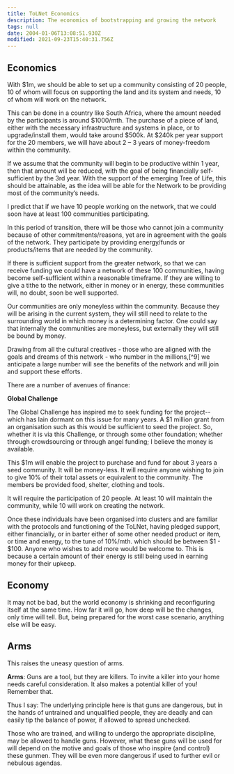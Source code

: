 ```yaml
---
title: ToLNet Economics
description: The economics of bootstrapping and growing the network
tags: null
date: 2004-01-06T13:08:51.930Z
modified: 2021-09-23T15:40:31.756Z
---
```


## Economics

With $1m, we should be able to set up a community consisting of 20 people, 10 of whom will focus on supporting the land and its system and needs, 10 of whom will work on the network.

This can be done in a country like South Africa, where the amount needed by the participants is around $1000/mth. The purchase of a piece of land, either with the necessary infrastructure and systems in place, or to upgrade/install them, would take around $500k. At $240k per year support for the 20 members, we will have about 2 – 3 years of money-freedom within the community.

If we assume that the community will begin to be productive within 1 year, then that amount will be reduced, with the goal of being financially self-sufficient by the 3rd year. With the support of the emerging Tree of Life, this should be attainable, as the idea will be able for the Network to be providing most of the community’s needs.

I predict that if we have 10 people working on the network, that we could soon have at least 100 communities participating.

In this period of transition, there will be those who cannot join a community because of other commitments/reasons, yet are in agreement with the goals of the network. They participate by providing energy/funds or products/items that are needed by the community.

If there is sufficient support from the greater network, so that we can receive funding we could have a network of these 100 communities, having become self-sufficient within a reasonable timeframe. If they are willing to give a tithe to the network, either in money or in energy, these communities will, no doubt, soon be well supported.

Our communities are only moneyless within the community. Because they will be arising in the current system, they will still need to relate to the surrounding world in which money is a determining factor. One could say that internally the communities are moneyless, but externally they will still be bound by money.

Drawing from all the cultural creatives - those who are aligned with the goals and dreams of this network - who number in the millions,[^9] we anticipate a large number will see the benefits of the network and will join and support these efforts.

There are a number of avenues of finance:

**Global Challenge**

The Global Challenge has inspired me to seek funding for the project--which has lain dormant on this issue for many years. A $1 million grant from an organisation such as this would be sufficient to seed the project. So, whether it is via this Challenge, or through some other foundation; whether through crowdsourcing or through angel funding; I believe the money is available.

This $1m will enable the project to purchase and fund for about 3 years a seed community. It will be money-less. It will require anyone wishing to join to give 10% of their total assets or equivalent to the community. The members be provided food, shelter, clothing and tools.

It will require the participation of 20 people. At least 10 will maintain the community, while 10 will work on creating the network.

Once these individuals have been organised into clusters and are familiar with the protocols and functioning of the ToLNet, having pledged support, either financially, or in barter either of some other needed product or item, or time and energy, to the tune of 10%/mth. which should be between $1 - $100. Anyone who wishes to add more would be welcome to. This is because a certain amount of their energy is still being used in earning money for their upkeep.

## Economy

It may not be bad, but the world economy is shrinking and reconfiguring itself at the same time. How far it will go, how deep will be the changes, only time will tell. But, being prepared for the worst case scenario, anything else will be easy.

## Arms

This raises the uneasy question of arms.

**Arms**: Guns are a tool, but they are killers. To invite a killer into your home needs careful consideration. It also makes a potential killer of you! Remember that.

Thus I say: The underlying principle here is that guns are dangerous, but in the hands of untrained and unqualified people, they are deadly and can easily tip the balance of power, if allowed to spread unchecked.

Those who are trained, and willing to undergo the appropriate discipline, may be allowed to handle guns. However, what these guns will be used for will depend on the motive and goals of those who inspire (and control) these gunmen. They will be even more dangerous if used to further evil or nebulous agendas.
